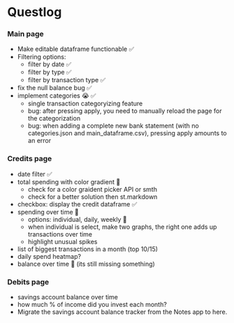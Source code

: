 # Questlog

### Main page
- Make editable dataframe functionable ✅
- Filtering options:
    - filter by date ✅
    - filter by type ✅
    - filter by transaction type ✅
- fix the null balance bug ✅
- implement categories 😭 ✅
    - single transaction categoryizing feature
    - bug: after pressing apply, you need to manually reload the page for the categorization
    - bug: when adding a complete new bank statement (with no categories.json and main_dataframe.csv), pressing apply amounts to an error

### Credits page
- date filter ✅
- total spending with color gradient 🚧
    - check for a color graident picker API or smth
    - check for a better solution then st.markdown
- checkbox: display the credit dataframe ✅
- spending over time 🚧
    - options: individual, daily, weekly 🚧
    - when individual is select, make two graphs, the right one adds up transactions over time
    - highlight unusual spikes
- list of biggest transactions in a month (top 10/15)
- daily spend heatmap?
- balance over time 🚧 (its still missing something)

### Debits page
- savings account balance over time
- how much % of income did you invest each month?
- Migrate the savings account balance tracker from the Notes app to here.
